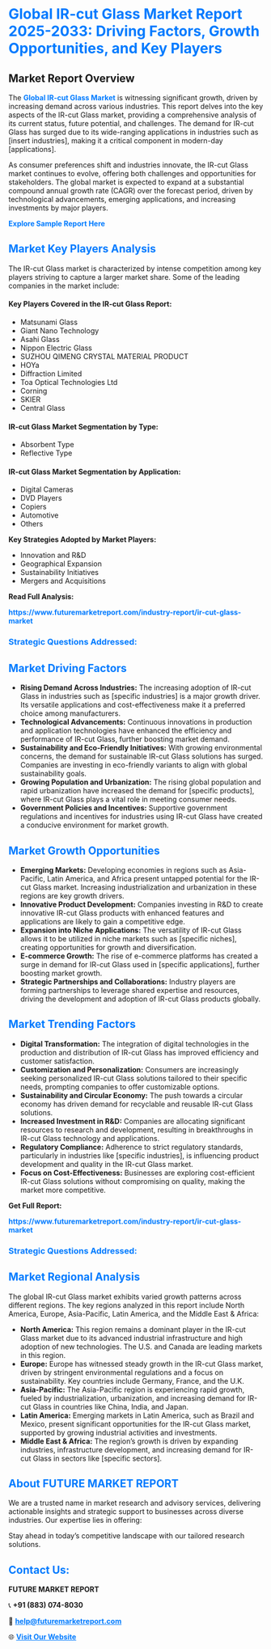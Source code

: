 <h1 style="color: #007BFF;">Global IR-cut Glass Market Report 2025-2033: Driving Factors, Growth Opportunities, and Key Players</h1>

<section id="overview">
<h2>Market Report Overview</h2>
<p>The <a href="https://www.futuremarketreport.com/industry-report/ir-cut-glass-market" style="color: #007BFF; text-decoration: none;"><strong>Global IR-cut Glass Market</strong></a> is witnessing significant growth, driven by increasing demand across various industries. This report delves into the key aspects of the IR-cut Glass market, providing a comprehensive analysis of its current status, future potential, and challenges. The demand for IR-cut Glass has surged due to its wide-ranging applications in industries such as [insert industries], making it a critical component in modern-day [applications].</p>
<p>As consumer preferences shift and industries innovate, the IR-cut Glass market continues to evolve, offering both challenges and opportunities for stakeholders. The global market is expected to expand at a substantial compound annual growth rate (CAGR) over the forecast period, driven by technological advancements, emerging applications, and increasing investments by major players.</p>
</section>

<section id="overview">
<p><a href="https://www.futuremarketreport.com/request-sample/reportId=114992" style="color: #007BFF; text-decoration: none;"><strong>Explore Sample Report Here</strong></a></p>
</section>

<section id="key-players">
<h2 style="color: #007BFF;">Market Key Players Analysis</h2>
<p>The IR-cut Glass market is characterized by intense competition among key players striving to capture a larger market share. Some of the leading companies in the market include:</p>
<h4>Key Players Covered in the IR-cut Glass Report:</h4>
<ul><li>Matsunami Glass</li><li>Giant Nano Technology</li><li>Asahi Glass</li><li>Nippon Electric Glass</li><li>SUZHOU QIMENG CRYSTAL MATERIAL PRODUCT</li><li>HOYa</li><li>Diffraction Limited</li><li>Toa Optical Technologies Ltd</li><li>Corning</li><li>SKIER</li><li>Central Glass</li></ul>
<h4>IR-cut Glass Market Segmentation by Type:</h4>
<ul><li>Absorbent Type</li><li>Reflective Type</li></ul>

<h4>IR-cut Glass Market Segmentation by Application:</h4>
<ul><li>Digital Cameras</li><li>DVD Players</li><li>Copiers</li><li>Automotive</li><li>Others</li></ul>
<p><strong>Key Strategies Adopted by Market Players:</strong></p>
<ul>
<li>Innovation and R&D</li>
<li>Geographical Expansion</li>
<li>Sustainability Initiatives</li>
<li>Mergers and Acquisitions</li>
</ul>
</section>

<section>
<p><strong>Read Full Analysis: </strong></p><a href="https://www.futuremarketreport.com/industry-report/ir-cut-glass-market" style="color: #007BFF; text-decoration: none;"><strong>https://www.futuremarketreport.com/industry-report/ir-cut-glass-market</strong></a>
<h3 style="color: #007BFF;">Strategic Questions Addressed:</h3>
</section>

<section id="driving-factors">
<h2 style="color: #007BFF;">Market Driving Factors</h2>
<ul>
<li><strong>Rising Demand Across Industries:</strong> The increasing adoption of IR-cut Glass in industries such as [specific industries] is a major growth driver. Its versatile applications and cost-effectiveness make it a preferred choice among manufacturers.</li>
<li><strong>Technological Advancements:</strong> Continuous innovations in production and application technologies have enhanced the efficiency and performance of IR-cut Glass, further boosting market demand.</li>
<li><strong>Sustainability and Eco-Friendly Initiatives:</strong> With growing environmental concerns, the demand for sustainable IR-cut Glass solutions has surged. Companies are investing in eco-friendly variants to align with global sustainability goals.</li>
<li><strong>Growing Population and Urbanization:</strong> The rising global population and rapid urbanization have increased the demand for [specific products], where IR-cut Glass plays a vital role in meeting consumer needs.</li>
<li><strong>Government Policies and Incentives:</strong> Supportive government regulations and incentives for industries using IR-cut Glass have created a conducive environment for market growth.</li>
</ul>
</section>

<section id="growth-opportunities">
<h2 style="color: #007BFF;">Market Growth Opportunities</h2>
<ul>
<li><strong>Emerging Markets:</strong> Developing economies in regions such as Asia-Pacific, Latin America, and Africa present untapped potential for the IR-cut Glass market. Increasing industrialization and urbanization in these regions are key growth drivers.</li>
<li><strong>Innovative Product Development:</strong> Companies investing in R&D to create innovative IR-cut Glass products with enhanced features and applications are likely to gain a competitive edge.</li>
<li><strong>Expansion into Niche Applications:</strong> The versatility of IR-cut Glass allows it to be utilized in niche markets such as [specific niches], creating opportunities for growth and diversification.</li>
<li><strong>E-commerce Growth:</strong> The rise of e-commerce platforms has created a surge in demand for IR-cut Glass used in [specific applications], further boosting market growth.</li>
<li><strong>Strategic Partnerships and Collaborations:</strong> Industry players are forming partnerships to leverage shared expertise and resources, driving the development and adoption of IR-cut Glass products globally.</li>
</ul>
</section>

<section id="trending-factors">
<h2 style="color: #007BFF;">Market Trending Factors</h2>
<ul>
<li><strong>Digital Transformation:</strong> The integration of digital technologies in the production and distribution of IR-cut Glass has improved efficiency and customer satisfaction.</li>
<li><strong>Customization and Personalization:</strong> Consumers are increasingly seeking personalized IR-cut Glass solutions tailored to their specific needs, prompting companies to offer customizable options.</li>
<li><strong>Sustainability and Circular Economy:</strong> The push towards a circular economy has driven demand for recyclable and reusable IR-cut Glass solutions.</li>
<li><strong>Increased Investment in R&D:</strong> Companies are allocating significant resources to research and development, resulting in breakthroughs in IR-cut Glass technology and applications.</li>
<li><strong>Regulatory Compliance:</strong> Adherence to strict regulatory standards, particularly in industries like [specific industries], is influencing product development and quality in the IR-cut Glass market.</li>
<li><strong>Focus on Cost-Effectiveness:</strong> Businesses are exploring cost-efficient IR-cut Glass solutions without compromising on quality, making the market more competitive.</li>
</ul>
</section>

<section>
<p><strong>Get Full Report: </strong></p><a href="https://www.futuremarketreport.com/industry-report/ir-cut-glass-market" style="color: #007BFF; text-decoration: none;"><strong>https://www.futuremarketreport.com/industry-report/ir-cut-glass-market</strong></a>
<h3 style="color: #007BFF;">Strategic Questions Addressed:</h3>
</section>


<section id="regional-analysis">
<h2 style="color: #007BFF;">Market Regional Analysis</h2>
<p>The global IR-cut Glass market exhibits varied growth patterns across different regions. The key regions analyzed in this report include North America, Europe, Asia-Pacific, Latin America, and the Middle East & Africa:</p>
<ul>
<li><strong>North America:</strong> This region remains a dominant player in the IR-cut Glass market due to its advanced industrial infrastructure and high adoption of new technologies. The U.S. and Canada are leading markets in this region.</li>
<li><strong>Europe:</strong> Europe has witnessed steady growth in the IR-cut Glass market, driven by stringent environmental regulations and a focus on sustainability. Key countries include Germany, France, and the U.K.</li>
<li><strong>Asia-Pacific:</strong> The Asia-Pacific region is experiencing rapid growth, fueled by industrialization, urbanization, and increasing demand for IR-cut Glass in countries like China, India, and Japan.</li>
<li><strong>Latin America:</strong> Emerging markets in Latin America, such as Brazil and Mexico, present significant opportunities for the IR-cut Glass market, supported by growing industrial activities and investments.</li>
<li><strong>Middle East & Africa:</strong> The region’s growth is driven by expanding industries, infrastructure development, and increasing demand for IR-cut Glass in sectors like [specific sectors].</li>
</ul>
</section>

<footer>
<h2 style="color: #007BFF;">About FUTURE MARKET REPORT</h2>
<p>We are a trusted name in market research and advisory services, delivering actionable insights and strategic support to businesses across diverse industries. Our expertise lies in offering:</p>

<p>Stay ahead in today’s competitive landscape with our tailored research solutions.</p>

<h2 style="color: #007BFF;">Contact Us:</h2>
<p><strong>FUTURE MARKET REPORT</strong></p>
<p>📞 <strong>+91 (883) 074-8030</strong></p>
<p>📧 <strong><a href="mailto:help@futuremarketreport.com" style="color: #007BFF;">help@futuremarketreport.com</a></strong></p>
<p>🌐 <strong><a href="https://www.futuremarketreport.com/" style="color: #007BFF;">Visit Our Website</a></strong></p>
</footer>